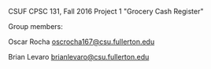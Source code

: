 CSUF CPSC 131, Fall 2016
Project 1
"Grocery Cash Register"

Group members:

Oscar Rocha oscrocha167@csu.fullerton.edu

Brian Levaro brianlevaro@csu.fullerton.edu
